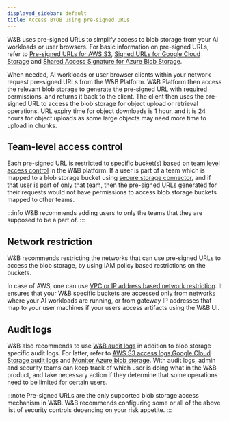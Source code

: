 ```yaml
---
displayed_sidebar: default
title: Access BYOB using pre-signed URLs
---
```


W&B uses pre-signed URLs to simplify access to blob storage from your AI workloads or user browsers. For basic information on pre-signed URLs, refer to [Pre-signed URLs for AWS S3](https://docs.aws.amazon.com/AmazonS3/latest/userguide/using-presigned-url.html), [Signed URLs for Google Cloud Storage](https://cloud.google.com/storage/docs/access-control/signed-urls) and [Shared Access Signature for Azure Blob Storage](https://learn.microsoft.com/en-us/azure/storage/common/storage-sas-overview).

When needed, AI workloads or user browser clients within your network request pre-signed URLs from the W&B Platform. W&B Platform then access the relevant blob storage to generate the pre-signed URL with required permissions, and returns it back to the client. The client then uses the pre-signed URL to access the blob storage for object upload or retrieval operations. URL expiry time for object downloads is 1 hour, and it is 24 hours for object uploads as some large objects may need more time to upload in chunks.

## Team-level access control

Each pre-signed URL is restricted to specific bucket(s) based on [team level access control](../iam/manage-users.md#manage-a-team) in the W&B platform. If a user is part of a team which is mapped to a blob storage bucket using [secure storage connector](./secure-storage-connector.md), and if that user is part of only that team, then the pre-signed URLs generated for their requests would not have permissions to access blob storage buckets mapped to other teams. 

:::info
W&B recommends adding users to only the teams that they are supposed to be a part of.
:::

## Network restriction

W&B recommends restricting the networks that can use pre-signed URLs to access the blob storage, by using IAM policy based restrictions on the buckets. 

In case of AWS, one can use [VPC or IP address based network restriction](https://docs.aws.amazon.com/AmazonS3/latest/userguide/using-presigned-url.html#PresignedUrlUploadObject-LimitCapabilities). It ensures that your W&B specific buckets are accessed only from networks where your AI workloads are running, or from gateway IP addresses that map to your user machines if your users access artifacts using the W&B UI.

## Audit logs

W&B also recommends to use [W&B audit logs](../monitoring-usage/audit-logging.md) in addition to blob storage specific audit logs. For latter, refer to [AWS S3 access logs](https://docs.aws.amazon.com/AmazonS3/latest/userguide/ServerLogs.html),[Google Cloud Storage audit logs](https://cloud.google.com/storage/docs/audit-logging) and [Monitor Azure blob storage](https://learn.microsoft.com/en-us/azure/storage/blobs/monitor-blob-storage). With audit logs, admin and security teams can keep track of which user is doing what in the W&B product, and take necessary action if they determine that some operations need to be limited for certain users.

:::note
Pre-signed URLs are the only supported blob storage access mechanism in W&B. W&B recommends configuring some or all of the above list of security controls depending on your risk appetite.
:::